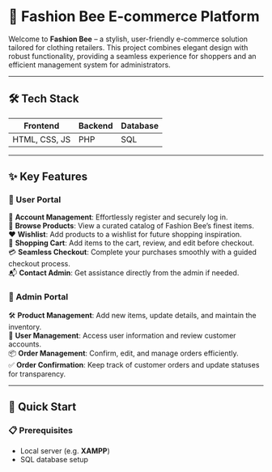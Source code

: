 # 🐝 Fashion Bee E-commerce Platform

Welcome to **Fashion Bee** – a stylish, user-friendly e-commerce solution tailored for clothing retailers. This project combines elegant design with robust functionality, providing a seamless experience for shoppers and an efficient management system for administrators. 

---

## 🛠 Tech Stack

| **Frontend**        | **Backend**  | **Database** |
|---------------------|--------------|--------------|
| HTML, CSS, JS       | PHP          | SQL          |

---

## ✨ Key Features

### 🎀 User Portal
💼 **Account Management**: Effortlessly register and securely log in.  
👗 **Browse Products**: View a curated catalog of Fashion Bee’s finest items.  
❤️ **Wishlist**: Add products to a wishlist for future shopping inspiration.  
🛒 **Shopping Cart**: Add items to the cart, review, and edit before checkout.  
💳 **Seamless Checkout**: Complete your purchases smoothly with a guided checkout process.  
📬 **Contact Admin**: Get assistance directly from the admin if needed.  

### 🔐 Admin Portal
🛠 **Product Management**: Add new items, update details, and maintain the inventory.  
👤 **User Management**: Access user information and review customer accounts.  
📦 **Order Management**: Confirm, edit, and manage orders efficiently.  
✅ **Order Confirmation**: Keep track of customer orders and update statuses for transparency.  

---

## 🚀 Quick Start

### 📋 Prerequisites
- Local server (e.g. **XAMPP**)
- SQL database setup
